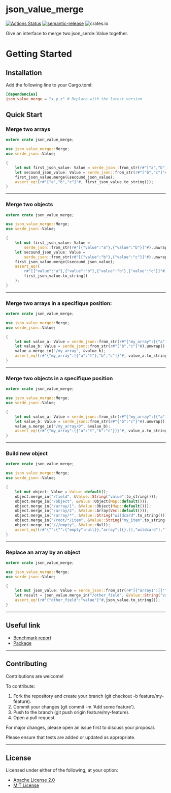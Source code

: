 # json_value_merge

[![Actions Status](https://github.com/jmfiaschi/json_value_merge/workflows/ci/badge.svg)](https://github.com/jmfiaschi/json_value_merge/actions/workflows/ci.yml)
[![semantic-release](https://img.shields.io/badge/%20%20%F0%9F%93%A6%F0%9F%9A%80-semantic--release-e10079.svg)](https://github.com/semantic-release/semantic-release)
![crates.io](https://img.shields.io/crates/v/json_value_merge.svg)

Give an interface to merge two json_serde::Value together.

# Getting Started

## Installation

Add the following line to your Cargo.toml:
```toml
[dependencies]
json_value_merge = "x.y.z" # Replace with the latest version
```

## Quick Start

### Merge two arrays

```rust
extern crate json_value_merge;

use json_value_merge::Merge;
use serde_json::Value;

{
    let mut first_json_value: Value = serde_json::from_str(r#"["a","b"]"#).unwrap();
    let secound_json_value: Value = serde_json::from_str(r#"["b","c"]"#).unwrap();
    first_json_value.merge(&secound_json_value);
    assert_eq!(r#"["a","b","c"]"#, first_json_value.to_string());
}
```

---

### Merge two objects

```rust
extern crate json_value_merge;

use json_value_merge::Merge;
use serde_json::Value;

{
    let mut first_json_value: Value =
        serde_json::from_str(r#"[{"value":"a"},{"value":"b"}]"#).unwrap();
    let secound_json_value: Value =
        serde_json::from_str(r#"[{"value":"b"},{"value":"c"}]"#).unwrap();
    first_json_value.merge(&secound_json_value);
    assert_eq!(
        r#"[{"value":"a"},{"value":"b"},{"value":"b"},{"value":"c"}]"#,
        first_json_value.to_string()
    );
}
```

---

### Merge two arrays in a specifique position:

```rust
extern crate json_value_merge;

use json_value_merge::Merge;
use serde_json::Value;

{
    let mut value_a: Value = serde_json::from_str(r#"{"my_array":[{"a":"t"}]}"#).unwrap();
    let value_b: Value = serde_json::from_str(r#"["b","c"]"#).unwrap();
    value_a.merge_in("/my_array", &value_b);
    assert_eq!(r#"{"my_array":[{"a":"t"},"b","c"]}"#, value_a.to_string());
}
```

---

### Merge two objects in a specifique position

```rust
extern crate json_value_merge;

use json_value_merge::Merge;
use serde_json::Value;

{
    let mut value_a: Value = serde_json::from_str(r#"{"my_array":[{"a":"t"}]}"#).unwrap();
    let value_b: Value = serde_json::from_str(r#"{"b":"c"}"#).unwrap();
    value_a.merge_in("/my_array/0", &value_b);
    assert_eq!(r#"{"my_array":[{"a":"t","b":"c"}]}"#, value_a.to_string());
}
```

---

### Build new object

```rust
extern crate json_value_merge;

use json_value_merge::Merge;
use serde_json::Value;

{
    let mut object: Value = Value::default();
    object.merge_in("/field", &Value::String("value".to_string()));
    object.merge_in("/object", &Value::Object(Map::default()));
    object.merge_in("/array/1", &Value::Object(Map::default()));
    object.merge_in("/array/2", &Value::Array(Vec::default()));
    object.merge_in("/array/*", &Value::String("wildcard".to_string()));
    object.merge_in("/root/*/item", &Value::String("my_item".to_string()));
    object.merge_in("///empty", &Value::Null);
    assert_eq!(r#"{"":{"":{"empty":null}},"array":[{},[],"wildcard"],"field":"value","object":{},"root":[{"item":"my_item"}]}"#, object.to_string());
}
```

---

### Replace an array by an object

```rust
extern crate json_value_merge;

use json_value_merge::Merge;
use serde_json::Value;

{
    let mut json_value: Value = serde_json::from_str(r#"[{"array1":[{"field":"value1"}]}]"#).unwrap();
    let result = json_value.merge_in("/other_field", &Value::String("value".to_string()));
    assert_eq!(r#"{"other_field":"value"}"#,json_value.to_string());
}
```

---

## Useful link

* [Benchmark report](https://jmfiaschi.github.io/json_value_merge/bench/main/)
* [Package](https://crates.io/crates/json_value_merge)

---

## Contributing

Contributions are welcome!

To contribute:

1. Fork the repository and create your branch (git checkout -b feature/my-feature).
2. Commit your changes (git commit -m 'Add some feature').
3. Push to the branch (git push origin feature/my-feature).
4. Open a pull request.

For major changes, please open an issue first to discuss your proposal.

Please ensure that tests are added or updated as appropriate.

---

## License

Licensed under either of the following, at your option:

* [Apache License 2.0](https://choosealicense.com/licenses/apache-2.0/)
* [MIT License](https://choosealicense.com/licenses/mit/)
